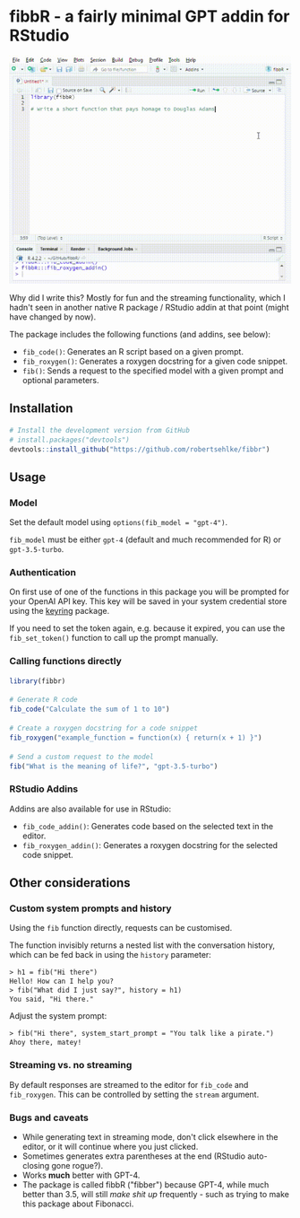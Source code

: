 # fibbR - a fairly minimal GPT addin for RStudio

![](fibbR_demo.gif)


Why did I write this? Mostly for fun and the streaming functionality, which I hadn't seen in another native R package / RStudio addin at that point (might have changed by now).

The package includes the following functions (and addins, see below):

- `fib_code()`: Generates an R script based on a given prompt.
- `fib_roxygen()`: Generates a roxygen docstring for a given code snippet.
- `fib()`: Sends a request to the specified model with a given prompt and optional parameters.


## Installation

```R
# Install the development version from GitHub
# install.packages("devtools")
devtools::install_github("https://github.com/robertsehlke/fibbr")
```

## Usage

### Model

Set the default model using `options(fib_model = "gpt-4")`.

`fib_model` must be either `gpt-4` (default and much recommended for R) or `gpt-3.5-turbo`.

### Authentication

On first use of one of the functions in this package you will be prompted for your OpenAI API key. This key will be saved in your system credential store using the [keyring](https://cran.r-project.org/web/packages/keyring/index.html) package.

If you need to set the token again, e.g. because it expired, you can use the `fib_set_token()` function to call up the prompt manually.

### Calling functions directly

```R
library(fibbr)

# Generate R code
fib_code("Calculate the sum of 1 to 10")

# Create a roxygen docstring for a code snippet
fib_roxygen("example_function = function(x) { return(x + 1) }")

# Send a custom request to the model
fib("What is the meaning of life?", "gpt-3.5-turbo")
```

### RStudio Addins

Addins are also available for use in RStudio:

- `fib_code_addin()`: Generates code based on the selected text in the editor.
- `fib_roxygen_addin()`: Generates a roxygen docstring for the selected code snippet.


## Other considerations

### Custom system prompts and history

Using the `fib` function directly, requests can be customised.

The function invisibly returns a nested list with the conversation history, which can be fed back in using the `history` parameter:

```
> h1 = fib("Hi there")
Hello! How can I help you?
> fib("What did I just say?", history = h1)
You said, "Hi there."
```

Adjust the system prompt:

```
> fib("Hi there", system_start_prompt = "You talk like a pirate.")
Ahoy there, matey!
```

### Streaming vs. no streaming

By default responses are streamed to the editor for `fib_code` and `fib_roxygen`. This can be controlled by setting the `stream` argument.


### Bugs and caveats

* While generating text in streaming mode, don't click elsewhere in the editor, or it will continue where you just clicked.
* Sometimes generates extra parentheses at the end (RStudio auto-closing gone rogue?).
* Works **much** better with GPT-4.
* The package is called fibbR ("fibber") because GPT-4, while much better than 3.5, will still _make shit up_ frequently - such as trying to make this package about Fibonacci.

